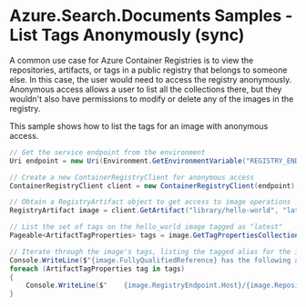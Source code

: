 # Azure.Search.Documents Samples - List Tags Anonymously (sync)

A common use case for Azure Container Registries is to view the repositories, artifacts, or tags in a public registry that belongs to someone else.  In this case, the user would need to access the registry anonymously.  Anonymous access allows a user to list all the collections there, but they wouldn't also have permissions to modify or delete any of the images in the registry.

This sample shows how to list the tags for an image with anonymous access.

```C# Snippet:ContainerRegistry_Tests_Samples_ListTagsAnonymous
// Get the service endpoint from the environment
Uri endpoint = new Uri(Environment.GetEnvironmentVariable("REGISTRY_ENDPOINT"));

// Create a new ContainerRegistryClient for anonymous access
ContainerRegistryClient client = new ContainerRegistryClient(endpoint);

// Obtain a RegistryArtifact object to get access to image operations
RegistryArtifact image = client.GetArtifact("library/hello-world", "latest");

// List the set of tags on the hello_world image tagged as "latest"
Pageable<ArtifactTagProperties> tags = image.GetTagPropertiesCollection();

// Iterate through the image's tags, listing the tagged alias for the image
Console.WriteLine($"{image.FullyQualifiedReference} has the following aliases:");
foreach (ArtifactTagProperties tag in tags)
{
    Console.WriteLine($"    {image.RegistryEndpoint.Host}/{image.RepositoryName}:{tag}");
}
```
